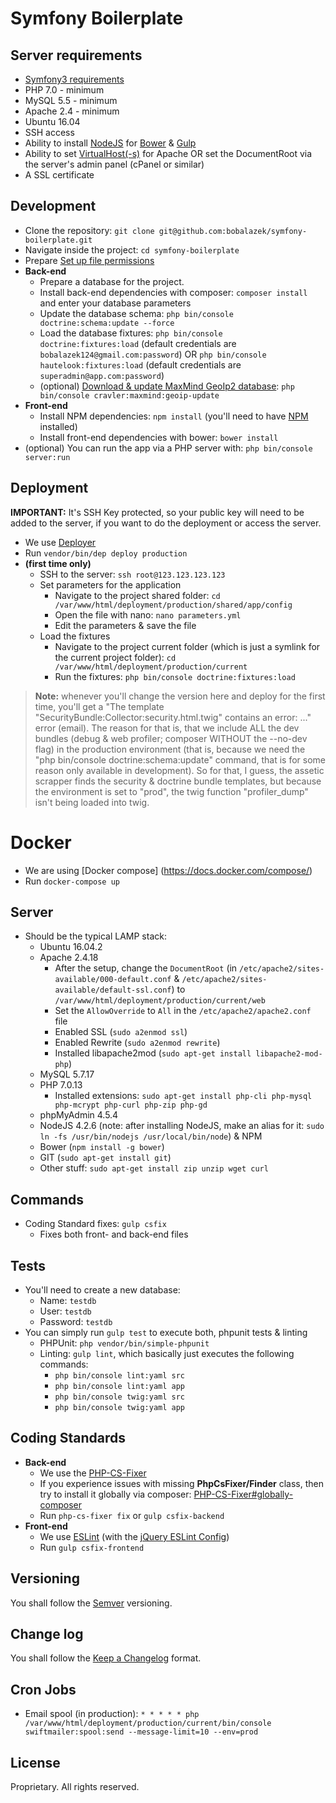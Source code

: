 # Symfony Boilerplate

## Server requirements

* [Symfony3 requirements](http://symfony.com/doc/current/reference/requirements.html)
* PHP 7.0 - minimum
* MySQL 5.5 - minimum
* Apache 2.4 - minimum
* Ubuntu 16.04
* SSH access
* Ability to install [NodeJS](https://nodejs.org/en/) for [Bower](https://bower.io/) & [Gulp](http://gulpjs.com/)
* Ability to set [VirtualHost(-s)](http://symfony.com/doc/current/setup/web_server_configuration.html) for Apache OR set the DocumentRoot via the server's admin panel (cPanel or similar)
* A SSL certificate


## Development

* Clone the repository: `git clone git@github.com:bobalazek/symfony-boilerplate.git`
* Navigate inside the project: `cd symfony-boilerplate`
* Prepare [Set up file permissions](http://symfony.com/doc/current/setup/file_permissions.html)
* **Back-end**
  * Prepare a database for the project.
  * Install back-end dependencies with composer: `composer install` and enter your database parameters
  * Update the database schema: `php bin/console doctrine:schema:update --force`
  * Load the database fixtures: `php bin/console doctrine:fixtures:load` (default credentials are `bobalazek124@gmail.com:password`) OR `php bin/console hautelook:fixtures:load` (default credentials are `superadmin@app.com:password`)
  * (optional) [Download & update MaxMind GeoIp2 database](https://github.com/cravler/CravlerMaxMindGeoIpBundle#download-and-update-the-maxmind-geoip2-database): `php bin/console cravler:maxmind:geoip-update`
* **Front-end**
  * Install NPM dependencies: `npm install` (you'll need to have [NPM](https://www.npmjs.com/) installed)
  * Install front-end dependencies with bower: `bower install`
* (optional) You can run the app via a PHP server with: `php bin/console server:run`


## Deployment

**IMPORTANT:** It's SSH Key protected, so your public key will need to be added to the server, if you want to do the deployment or access the server.

* We use [Deployer](http://deployer.org/)
* Run `vendor/bin/dep deploy production`
* **(first time only)**
  * SSH to the server: `ssh root@123.123.123.123`
  * Set parameters for the application
    * Navigate to the project shared folder: `cd /var/www/html/deployment/production/shared/app/config`
    * Open the file with nano: `nano parameters.yml`
    * Edit the parameters & save the file
  * Load the fixtures
    * Navigate to the project current folder (which is just a symlink for the current project folder): `cd /var/www/html/deployment/production/current`
    * Run the fixtures: `php bin/console doctrine:fixtures:load`

> **Note:** whenever you'll change the version here and deploy for the first time, you'll get a "The template "SecurityBundle:Collector:security.html.twig" contains an error: ..." error (email).
> The reason for that is, that we include ALL the dev bundles (debug & web profiler; composer WITHOUT the --no-dev flag) in the production environment (that is, because we need the "php bin/console doctrine:schema:update" command, that is for some reason only available in development).
> So for that, I guess, the assetic scrapper finds the security & doctrine bundle templates, but because the environment is set to "prod", the twig function "profiler_dump" isn't being loaded into twig.


# Docker

* We are using [Docker compose] (https://docs.docker.com/compose/)
* Run `docker-compose up`


## Server

* Should be the typical LAMP stack:
  * Ubuntu 16.04.2
  * Apache 2.4.18
    * After the setup, change the `DocumentRoot` (in `/etc/apache2/sites-available/000-default.conf` & `/etc/apache2/sites-available/default-ssl.conf`) to `/var/www/html/deployment/production/current/web`
    * Set the `AllowOverride` to `All` in the `/etc/apache2/apache2.conf` file
    * Enabled SSL (`sudo a2enmod ssl`)
    * Enabled Rewrite (`sudo a2enmod rewrite`)
    * Installed libapache2mod (`sudo apt-get install libapache2-mod-php`)
  * MySQL 5.7.17
  * PHP 7.0.13
    * Installed extensions: `sudo apt-get install php-cli php-mysql php-mcrypt php-curl php-zip php-gd`
  * phpMyAdmin 4.5.4
  * NodeJS 4.2.6 (note: after installing NodeJS, make an alias for it: `sudo ln -fs /usr/bin/nodejs /usr/local/bin/node`) & NPM
  * Bower (`npm install -g bower`)
  * GIT (`sudo apt-get install git`)
  * Other stuff: `sudo apt-get install zip unzip wget curl`


## Commands

* Coding Standard fixes: `gulp csfix`
  * Fixes both front- and back-end files


## Tests

* You'll need to create a new database:
  * Name: `testdb`
  * User: `testdb`
  * Password: `testdb`
* You can simply run `gulp test` to execute both, phpunit tests & linting
  * PHPUnit: `php vendor/bin/simple-phpunit`
  * Linting: `gulp lint`, which basically just executes the following commands:
    * `php bin/console lint:yaml src`
    * `php bin/console lint:yaml app`
    * `php bin/console twig:yaml src`
    * `php bin/console twig:yaml app`


## Coding Standards

* **Back-end**
  * We use the [PHP-CS-Fixer](https://github.com/FriendsOfPHP/PHP-CS-Fixer)
  * If you experience issues with missing **PhpCsFixer/Finder** class, then try to install it globally via composer: [PHP-CS-Fixer#globally-composer](https://github.com/FriendsOfPHP/PHP-CS-Fixer#globally-composer)
  * Run `php-cs-fixer fix` or `gulp csfix-backend`
* **Front-end**
  * We use [ESLint](https://github.com/adametry/gulp-eslint) (with the [jQuery ESLint Config](https://github.com/jquery/eslint-config-jquery))
  * Run `gulp csfix-frontend`


## Versioning

You shall follow the [Semver](http://semver.org/) versioning.


## Change log

You shall follow the [Keep a Changelog](http://keepachangelog.com/) format.


## Cron Jobs

* Email spool (in production): `* * * * * php /var/www/html/deployment/production/current/bin/console swiftmailer:spool:send --message-limit=10 --env=prod`


## License

Proprietary. All rights reserved.
